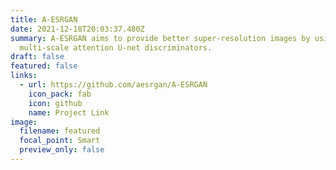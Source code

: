 ```yaml
---
title: A-ESRGAN
date: 2021-12-18T20:03:37.480Z
summary: A-ESRGAN aims to provide better super-resolution images by using
  multi-scale attention U-net discriminators.
draft: false
featured: false
links:
  - url: https://github.com/aesrgan/A-ESRGAN
    icon_pack: fab
    icon: github
    name: Project Link
image:
  filename: featured
  focal_point: Smart
  preview_only: false
---
```


